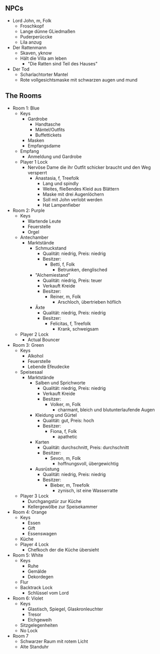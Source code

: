 ## NPCs
- Lord John, m, Folk
	- Froschkopf
	- Lange dünne GLiedmaßen
	- Puderperüccke
	- Lila anzug
- Der Rattenmann
	- Skaven, yknow
	- Hält die Villa am leben
		- "Die Ratten sind Teil des Hauses"
- Der Tod
	- Scharlachtorter Mantel
	- Rote vollgesichtsmaske mit schwarzen augen und mund

## The Rooms
- Room 1: Blue
	- Keys
		- Gardrobe
			- Handtasche
			- Mäntel/Outfits
			- Buffettickets
		- Masken
		- Empfangsdame
	- Empfang
		- Anmeldung und Gardrobe
	- Player 1 Lock
		- Nervöse Dame die ihr Outfit schicker braucht und den Weg versperrt
			- Anastasia, f, Treefolk
				- Lang und spindly
				- Weites, fließendes Kleid aus Blättern
				- Maske mit drei Augenlöchern
				- Soll mit John verlobt werden
				- Hat Lampenfieber
- Room 2: Purple
	- Keys
		- Wartende Leute
		- Feuerstelle
		- Orgel
	- Antechamber
		- Marktstände
			- Schmuckstand
				- Qualität: niedrig, Preis: niedrig
				- Besitzer:
					- Betti, f, Folk
						- Betrunken, denglisched
			- "Alchemiestand"
				- Qualität: niedrig, Preis: teuer
				- Verkauft Kreide
				- Besitzer:
					- Reiner, m, Folk
						- Arschloch, übertrieben höflich
			- Äxte
				- Qualität: niedrig, Preis: niedrig
				- Besitzer:
					- Felicitas, f, Treefolk
						- Krank, schweigsam
	- Player 2 Lock
		- Actual Bouncer
- Room 3: Green
	- Keys
		- Alkohol
		- Feuerstelle
		- Lebende Efeudecke
	- Speisesaal
		- Marktstände
			- Salben und Sprichworte
				- Qualität: niedrig, Preis: niedrig
				- Verkauft Kreide
				- Besitzer:
					- Volker, m, Folk
						- charmant, bleich und blutunterlaufende Augen
			- Kleidung und Gürtel
				- Qualität: gut, Preis: hoch
				- Besitzer:
					- Fiona, f, Folk
						- apathetic
			- Karten
				- Qualität: durchschnitt, Preis: durchschnitt
				- Besitzer:
					- Sevon, m, Folk
						- hoffnungsvoll, übergewichtig
			- Ausrüstung
				- Qualität: niedrig, Preis: niedrig
				- Besitzer:
					- Bieber, m, Treefolk
						- zynisch, ist eine Wasserratte
	- Player 3 Lock
		- Durchgangstür zur Küche
		- Kellergewölbe zur Speisekammer
- Room 4: Orange
	- Keys
		- Essen
		- Gift
		- Essenswagen
	- Küche
	- Player 4 Lock
		- Chefkoch der die Küche übersieht
- Room 5: White
	- Keys
		- Ruhe
		- Gemälde
		- Dekordegen
	- Flur
	- Backtrack Lock
		- Schlüssel vom Lord
- Room 6: Violet
	- Keys
		- Glastisch, Spiegel, Glaskronleuchter
		- Tresor
		- Elchgeweih
	- Sitzgelegenheiten
	- No Lock
- Room 7
	- Schwarzer Raum mit rotem Licht
	- Alte Standuhr
